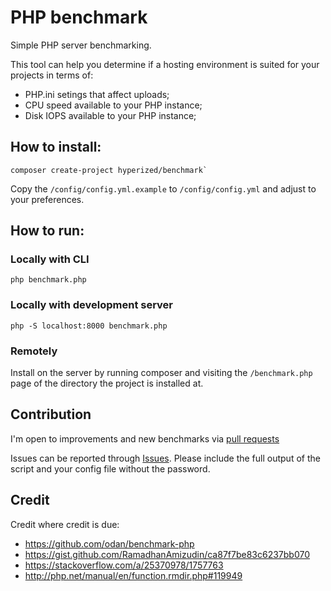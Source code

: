 # PHP benchmark
Simple PHP server benchmarking.

This tool can help you determine if a hosting environment is suited for your projects in terms of:
- PHP.ini setings that affect uploads;
- CPU speed available to your PHP instance;
- Disk IOPS available to your PHP instance;

## How to install:
    composer create-project hyperized/benchmark`
    
Copy the `/config/config.yml.example` to `/config/config.yml` and adjust to your preferences.
    
## How to run:

### Locally with CLI
    php benchmark.php

### Locally with development server

    php -S localhost:8000 benchmark.php
    
### Remotely
Install on the server by running composer and visiting the `/benchmark.php` page of the directory the project is installed at.

## Contribution
I'm open to improvements and new benchmarks via [pull requests](https://github.com/hyperized/benchmark/pulls)

Issues can be reported through [Issues](https://github.com/hyperized/benchmark/issues).
Please include the full output of the script and your config file without the password.

## Credit
Credit where credit is due:

- https://github.com/odan/benchmark-php
- https://gist.github.com/RamadhanAmizudin/ca87f7be83c6237bb070
- https://stackoverflow.com/a/25370978/1757763
- http://php.net/manual/en/function.rmdir.php#119949